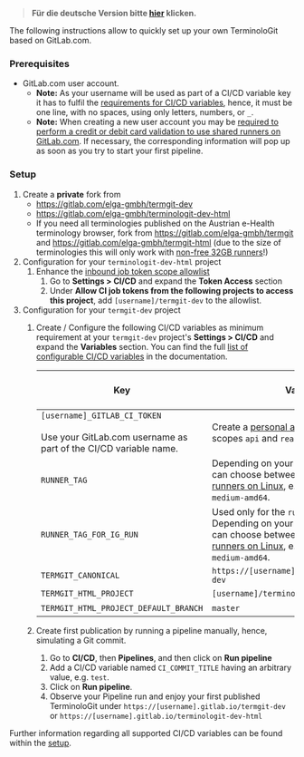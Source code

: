 > **Für die deutsche Version bitte [hier](quickstart_de.md) klicken.**

The following instructions allow to quickly set up your own TerminoloGit based on GitLab.com.

### Prerequisites

- GitLab.com user account.
  - **Note:** As your username will be used as part of a CI/CD variable key it has to fulfil the [requirements for CI/CD variables](https://docs.gitlab.com/ee/ci/variables/#for-a-project), hence, it must be one line, with no spaces, using only letters, numbers, or `_`.
  - **Note:** When creating a new user account you may be [required to perform a credit or debit card validation to use shared runners on GitLab.com](https://about.gitlab.com/blog/2021/05/17/prevent-crypto-mining-abuse/). If necessary, the corresponding information will pop up as soon as you try to start your first pipeline.

### Setup

1. Create a **private** fork from
   - https://gitlab.com/elga-gmbh/termgit-dev
   - https://gitlab.com/elga-gmbh/terminologit-dev-html
   - If you need all terminologies published on the Austrian e-Health terminology browser, fork from https://gitlab.com/elga-gmbh/termgit and https://gitlab.com/elga-gmbh/termgit-html (due to the size of terminologies this will only work with [non-free 32GB runners](https://docs.gitlab.com/ee/ci/runners/saas/linux_saas_runner.html)!)
1. Configuration for your `terminologit-dev-html` project
   1. Enhance the [inbound job token scope allowlist](https://docs.gitlab.com/ee/ci/jobs/ci_job_token.html#add-a-project-to-the-inbound-job-token-scope-allowlist)
      1. Go to **Settings > CI/CD** and expand the **Token Access** section
      2. Under **Allow CI job tokens from the following projects to access this project**, add `[username]/termgit-dev` to the allowlist.
2. Configuration for your `termgit-dev` project
   1. Create / Configure the following CI/CD variables as minimum requirement at your `termgit-dev` project's **Settings > CI/CD** and expand the **Variables** section. You can find the full [list of configurable CI/CD variables](setup_en.md#cicd-variables) in the documentation.

        | Key | Value | Type | Environment scope | Protect variable | Mask variable | Expand variable reference |
        | --- | --- | --- | --- | --- | --- | --- |
        | `[username]_GITLAB_CI_TOKEN` <br/><br/> Use your GitLab.com username as part of the CI/CD variable name. | Create a [personal access token](https://docs.gitlab.com/ee/user/profile/personal_access_tokens.html#create-a-personal-access-token) with the scopes `api` and `read_user` | `Variable` | `All` | no | **yes** | no |
        | `RUNNER_TAG` | Depending on your GitLab.com plan you can choose between the following [SaaS runners on Linux](https://docs.gitlab.com/ee/ci/runners/saas/linux_saas_runner.html), e.g. `saas-linux-medium-amd64`. | `Variable` | `All` | no | no | no |
        | `RUNNER_TAG_FOR_IG_RUN` | Used only for the `run_ig` Job. Depending on your GitLab.com plan you can choose between the following [SaaS runners on Linux](https://docs.gitlab.com/ee/ci/runners/saas/linux_saas_runner.html), e.g. `saas-linux-medium-amd64`. | `Variable` | `All` | no | no | no |
        | `TERMGIT_CANONICAL` | `https://[username].gitlab.io/termgit-dev` | `Variable` | `All` | no | no | no |
        | `TERMGIT_HTML_PROJECT` | `[username]/terminologit-dev-html` | `Variable` | `All` | no | no | no |
        | `TERMGIT_HTML_PROJECT_DEFAULT_BRANCH` | `master` | `Variable` | `All` | no | no | no |
   2. Create first publication by running a pipeline manually, hence, simulating a Git commit.
      1. Go to **CI/CD**, then **Pipelines**, and then click on **Run pipeline**
      2. Add a CI/CD variable named `CI_COMMIT_TITLE` having an arbitrary value, e.g. `test`.
      3. Click on **Run pipeline**.
      4. Observe your Pipeline run and enjoy your first published TerminoloGit under `https://[username].gitlab.io/termgit-dev` or `https://[username].gitlab.io/terminologit-dev-html`

Further information regarding all supported CI/CD variables can be found within the [setup](setup_en.md).